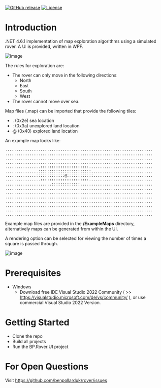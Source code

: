 [![GitHub release](https://img.shields.io/github/release/benpollarduk/rover.svg)](https://github.com/benpollarduk/rover/releases)
[![License](https://img.shields.io/github/license/benpollarduk/rover.svg)](https://opensource.org/licenses/MIT)

# Introduction 
.NET 4.6.1 implementation of map exploration algorithms using a simulated rover. A UI is provided, written in WPF.

![image](https://user-images.githubusercontent.com/129943363/230073640-0cfef9ff-f140-4bbf-baa5-02077c3b486e.png)

The rules for exploration are:
 * The rover can only move in the following directions:
   * North
   * East
   * South
   * West
 * The rover cannot move over sea.
  
Map files (.map) can be imported that provide the following tiles:
 * . (0x2e)  sea location
 * : (0x3a)  unexplored land location
 * @ (0x40)  explored land location
 
An example map looks like:

```
...................................................................
...................................................................
...................................................................
...................................................................
................::::::::::::::::::::::.............................
...............::::::::::::::::::::::::............................
..............:::::::::::::@::::::::::::...........................
................::::::::::::::::::::::.............................
.....................:::::::::::::.................................
...................................................................
...................................................................
...................................................................
...................................................................
...................................................................
...................................................................
...................................................................
```

Example map files are provided in the **/ExampleMaps** directory, alternatively maps can be generated from within the UI.

A rendering option can be selected for viewing the number of times a square is passed through.

![image](https://user-images.githubusercontent.com/129943363/230103111-c780974a-4486-49e6-b28d-08b5e8788993.png)

# Prerequisites
 * Windows
   * Download free IDE Visual Studio 2022 Community ( >> https://visualstudio.microsoft.com/de/vs/community/ ), or use commercial Visual Studio 2022 Version.

# Getting Started
 * Clone the repo
 * Build all projects
 * Run the BP.Rover.UI project

# For Open Questions
Visit https://github.com/benpollarduk/rover/issues
